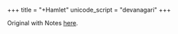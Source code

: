 +++
title = "+Hamlet"
unicode_script = "devanagari"
+++

Original with Notes [here](http://www.shakespeare-online.com/plays/hamlet_1_1.html). 